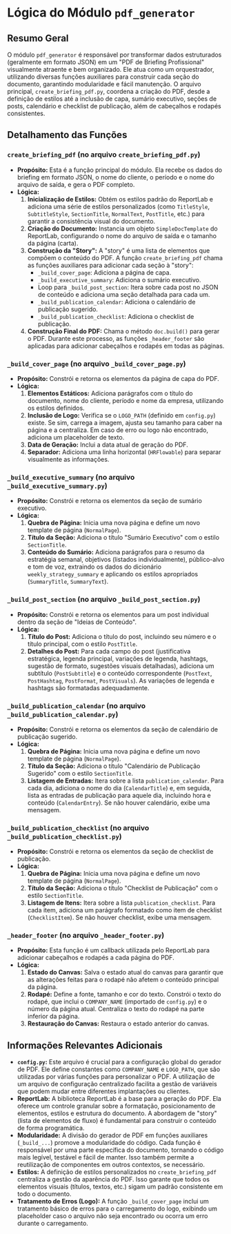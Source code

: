 # Lógica do Módulo `pdf_generator`

## Resumo Geral

O módulo `pdf_generator` é responsável por transformar dados estruturados (geralmente em formato JSON) em um "PDF de Briefing Profissional" visualmente atraente e bem organizado. Ele atua como um orquestrador, utilizando diversas funções auxiliares para construir cada seção do documento, garantindo modularidade e fácil manutenção. O arquivo principal, `create_briefing_pdf.py`, coordena a criação do PDF, desde a definição de estilos até a inclusão de capa, sumário executivo, seções de posts, calendário e checklist de publicação, além de cabeçalhos e rodapés consistentes.

## Detalhamento das Funções

### `create_briefing_pdf` (no arquivo `create_briefing_pdf.py`)

*   **Propósito:** Esta é a função principal do módulo. Ela recebe os dados do briefing em formato JSON, o nome do cliente, o período e o nome do arquivo de saída, e gera o PDF completo.
*   **Lógica:**
    1.  **Inicialização de Estilos:** Obtém os estilos padrão do ReportLab e adiciona uma série de estilos personalizados (como `TitleStyle`, `SubtitleStyle`, `SectionTitle`, `NormalText`, `PostTitle`, etc.) para garantir a consistência visual do documento.
    2.  **Criação do Documento:** Instancia um objeto `SimpleDocTemplate` do ReportLab, configurando o nome do arquivo de saída e o tamanho da página (carta).
    3.  **Construção da "Story":** A "story" é uma lista de elementos que compõem o conteúdo do PDF. A função `create_briefing_pdf` chama as funções auxiliares para adicionar cada seção à "story":
        *   `_build_cover_page`: Adiciona a página de capa.
        *   `_build_executive_summary`: Adiciona o sumário executivo.
        *   Loop para `_build_post_section`: Itera sobre cada post no JSON de conteúdo e adiciona uma seção detalhada para cada um.
        *   `_build_publication_calendar`: Adiciona o calendário de publicação sugerido.
        *   `_build_publication_checklist`: Adiciona o checklist de publicação.
    4.  **Construção Final do PDF:** Chama o método `doc.build()` para gerar o PDF. Durante este processo, as funções `_header_footer` são aplicadas para adicionar cabeçalhos e rodapés em todas as páginas.

### `_build_cover_page` (no arquivo `_build_cover_page.py`)

*   **Propósito:** Constrói e retorna os elementos da página de capa do PDF.
*   **Lógica:**
    1.  **Elementos Estáticos:** Adiciona parágrafos com o título do documento, nome do cliente, período e nome da empresa, utilizando os estilos definidos.
    2.  **Inclusão de Logo:** Verifica se o `LOGO_PATH` (definido em `config.py`) existe. Se sim, carrega a imagem, ajusta seu tamanho para caber na página e a centraliza. Em caso de erro ou logo não encontrado, adiciona um placeholder de texto.
    3.  **Data de Geração:** Inclui a data atual de geração do PDF.
    4.  **Separador:** Adiciona uma linha horizontal (`HRFlowable`) para separar visualmente as informações.

### `_build_executive_summary` (no arquivo `_build_executive_summary.py`)

*   **Propósito:** Constrói e retorna os elementos da seção de sumário executivo.
*   **Lógica:**
    1.  **Quebra de Página:** Inicia uma nova página e define um novo template de página (`NormalPage`).
    2.  **Título da Seção:** Adiciona o título "Sumário Executivo" com o estilo `SectionTitle`.
    3.  **Conteúdo do Sumário:** Adiciona parágrafos para o resumo da estratégia semanal, objetivos (listados individualmente), público-alvo e tom de voz, extraindo os dados do dicionário `weekly_strategy_summary` e aplicando os estilos apropriados (`SummaryTitle`, `SummaryText`).

### `_build_post_section` (no arquivo `_build_post_section.py`)

*   **Propósito:** Constrói e retorna os elementos para um post individual dentro da seção de "Ideias de Conteúdo".
*   **Lógica:**
    1.  **Título do Post:** Adiciona o título do post, incluindo seu número e o título principal, com o estilo `PostTitle`.
    2.  **Detalhes do Post:** Para cada campo do post (justificativa estratégica, legenda principal, variações de legenda, hashtags, sugestão de formato, sugestões visuais detalhadas), adiciona um subtítulo (`PostSubtitle`) e o conteúdo correspondente (`PostText`, `PostHashtag`, `PostFormat`, `PostVisuals`). As variações de legenda e hashtags são formatadas adequadamente.

### `_build_publication_calendar` (no arquivo `_build_publication_calendar.py`)

*   **Propósito:** Constrói e retorna os elementos da seção de calendário de publicação sugerido.
*   **Lógica:**
    1.  **Quebra de Página:** Inicia uma nova página e define um novo template de página (`NormalPage`).
    2.  **Título da Seção:** Adiciona o título "Calendário de Publicação Sugerido" com o estilo `SectionTitle`.
    3.  **Listagem de Entradas:** Itera sobre a lista `publication_calendar`. Para cada dia, adiciona o nome do dia (`CalendarTitle`) e, em seguida, lista as entradas de publicação para aquele dia, incluindo hora e conteúdo (`CalendarEntry`). Se não houver calendário, exibe uma mensagem.

### `_build_publication_checklist` (no arquivo `_build_publication_checklist.py`)

*   **Propósito:** Constrói e retorna os elementos da seção de checklist de publicação.
*   **Lógica:**
    1.  **Quebra de Página:** Inicia uma nova página e define um novo template de página (`NormalPage`).
    2.  **Título da Seção:** Adiciona o título "Checklist de Publicação" com o estilo `SectionTitle`.
    3.  **Listagem de Itens:** Itera sobre a lista `publication_checklist`. Para cada item, adiciona um parágrafo formatado como item de checklist (`ChecklistItem`). Se não houver checklist, exibe uma mensagem.

### `_header_footer` (no arquivo `_header_footer.py`)

*   **Propósito:** Esta função é um callback utilizada pelo ReportLab para adicionar cabeçalhos e rodapés a cada página do PDF.
*   **Lógica:**
    1.  **Estado do Canvas:** Salva o estado atual do canvas para garantir que as alterações feitas para o rodapé não afetem o conteúdo principal da página.
    2.  **Rodapé:** Define a fonte, tamanho e cor do texto. Constrói o texto do rodapé, que inclui o `COMPANY_NAME` (importado de `config.py`) e o número da página atual. Centraliza o texto do rodapé na parte inferior da página.
    3.  **Restauração do Canvas:** Restaura o estado anterior do canvas.

## Informações Relevantes Adicionais

*   **`config.py`:** Este arquivo é crucial para a configuração global do gerador de PDF. Ele define constantes como `COMPANY_NAME` e `LOGO_PATH`, que são utilizadas por várias funções para personalizar o PDF. A utilização de um arquivo de configuração centralizado facilita a gestão de variáveis que podem mudar entre diferentes implantações ou clientes.
*   **ReportLab:** A biblioteca ReportLab é a base para a geração do PDF. Ela oferece um controle granular sobre a formatação, posicionamento de elementos, estilos e estrutura do documento. A abordagem de "story" (lista de elementos de fluxo) é fundamental para construir o conteúdo de forma programática.
*   **Modularidade:** A divisão do gerador de PDF em funções auxiliares (`_build_...`) promove a modularidade do código. Cada função é responsável por uma parte específica do documento, tornando o código mais legível, testável e fácil de manter. Isso também permite a reutilização de componentes em outros contextos, se necessário.
*   **Estilos:** A definição de estilos personalizados no `create_briefing_pdf` centraliza a gestão da aparência do PDF. Isso garante que todos os elementos visuais (títulos, textos, etc.) sigam um padrão consistente em todo o documento.
*   **Tratamento de Erros (Logo):** A função `_build_cover_page` inclui um tratamento básico de erros para o carregamento do logo, exibindo um placeholder caso o arquivo não seja encontrado ou ocorra um erro durante o carregamento.